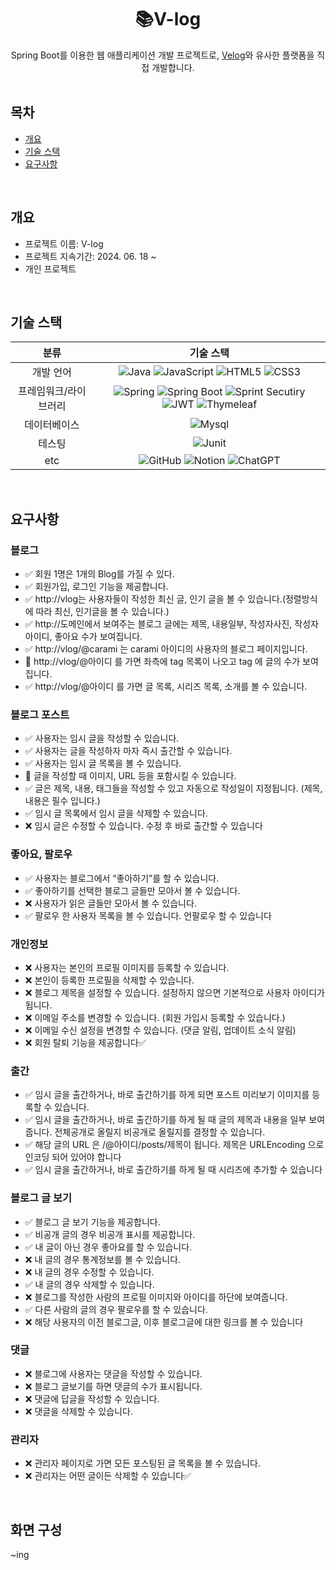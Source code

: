 <div align="center">
<h1> 📚V-log </h1>
Spring Boot를 이용한 웹 애플리케이션 개발 프로젝트로, <a href="https://velog.io/">Velog</a>와 유사한 플랫폼을 직접 개발합니다.
</div>

<br>

## 목차
  - [개요](#개요)
  - [기술 스택](#기술-스택)
  - [요구사항](#요구사항)


<br>

## 개요
- 프로젝트 이름: V-log
- 프로젝트 지속기간: 2024. 06. 18 ~
- 개인 프로젝트

<br>

## 기술 스택
| 분류 | 기술 스택 |
|:---:|:---:|
| 개발 언어 | ![Java](https://img.shields.io/badge/java-%23ED8B00.svg?style=for-the-badge&logo=openjdk&logoColor=white) ![JavaScript](https://img.shields.io/badge/javascript-%23323330.svg?style=for-the-badge&logo=javascript&logoColor=%23F7DF1E) ![HTML5](https://img.shields.io/badge/html5-%23E34F26.svg?style=for-the-badge&logo=html5&logoColor=white) ![CSS3](https://img.shields.io/badge/css3-%231572B6.svg?style=for-the-badge&logo=css3&logoColor=white) |
| 프레임워크/라이브러리 | ![Spring](https://img.shields.io/badge/spring-%236DB33F.svg?style=for-the-badge&logo=spring&logoColor=white) ![Spring Boot](https://img.shields.io/badge/springboot-6DB33F?style=for-the-badge&logo=springboot&logoColor=white) ![Sprint Secutiry](https://img.shields.io/badge/springsecurity-6DB33F?style=for-the-badge&logo=springsecurity&logoColor=white) ![JWT](https://img.shields.io/badge/JWT-black?style=for-the-badge&logo=JSON%20web%20tokens) ![Thymeleaf](https://img.shields.io/badge/Thymeleaf-%23005C0F.svg?style=for-the-badge&logo=Thymeleaf&logoColor=white) | 
| 데이터베이스 | ![Mysql](https://img.shields.io/badge/mysql-4479A1?style=for-the-badge&logo=mysql&logoColor=white) |
| 테스팅 | ![Junit](https://img.shields.io/badge/Junit5-25A162?style=for-the-badge&logo=junit5&logoColor=white) |
| etc | ![GitHub](https://img.shields.io/badge/github-%23121011.svg?style=for-the-badge&logo=github&logoColor=white) ![Notion](https://img.shields.io/badge/Notion-%23000000.svg?style=for-the-badge&logo=notion&logoColor=white) ![ChatGPT](https://img.shields.io/badge/chatGPT-74aa9c?style=for-the-badge&logo=openai&logoColor=white) |

<!-- | 배포 | ![AWS](https://img.shields.io/badge/AWS-%23FF9900.svg?style=for-the-badge&logo=amazon-aws&logoColor=white) | -->

<br>

## 요구사항
### 블로그
- ✅ 회원 1명은 1개의 Blog를 가질 수 있다.
- ✅ 회원가입, 로그인 기능을 제공합니다.
- ✅ http://vlog는 사용자들이 작성한 최신 글, 인기 글을 볼 수 있습니다.(정렬방식에 따라 최신, 인기글을 볼 수 있습니다.)
- ✅ http://도메인에서 보여주는 블로그 글에는 제목, 내용일부, 작성자사진, 작성자아이디, 좋아요 수가 보여집니다.
- ✅ http://vlog/@carami 는 carami 아이디의 사용자의 블로그 페이지입니다.
- 🔺 http://vlog/@아이디 를 가면 좌측에 tag 목록이 나오고 tag 에 글의 수가 보여집니다.
- ✅ http://vlog/@아이디 를 가면 글 목록, 시리즈 목록, 소개를 볼 수 있습니다.

### 블로그 포스트
-  ✅ 사용자는 임시 글을 작성할 수 있습니다.
-  ✅ 사용자는 글을 작성하자 마자 즉시 출간할 수 있습니다.
-  ✅ 사용자는 임시 글 목록을 볼 수 있습니다.
-  🔺 글을 작성할 때 이미지, URL 등을 포함시킬 수 있습니다.
-  ✅ 글은 제목, 내용, 태그들을 작성할 수 있고 자동으로 작성일이 지정됩니다. (제목, 내용은 필수 입니다.)
-  ✅ 임시 글 목록에서 임시 글을 삭제할 수 있습니다.
-  ❌ 임시 글은 수정할 수 있습니다. 수정 후 바로 출간할 수 있습니다


### 좋아요, 팔로우
-  ✅ 사용자는 블로그에서 “좋아하기”를 할 수 있습니다.
-  ✅ 좋아하기를 선택한 블로그 글들만 모아서 볼 수 있습니다.
-  ❌ 사용자가 읽은 글들만 모아서 볼 수 있습니다.
-  ✅ 팔로우 한 사용자 목록을 볼 수 있습니다. 언팔로우 할 수 있습니다

### 개인정보
-  ❌ 사용자는 본인의 프로필 이미지를 등록할 수 있습니다.
-  ❌ 본인이 등록한 프로필을 삭제할 수 있습니다.
-  ❌ 블로그 제목을 설정할 수 있습니다. 설정하지 않으면 기본적으로 사용자 아이디가 됩니다.
-  ❌ 이메일 주소를 변경할 수 있습니다. (회원 가입시 등록할 수 있습니다.)
-  ❌ 이메일 수신 설정을 변경할 수 있습니다. (댓글 알림, 업데이트 소식 알림)
-  ❌ 회원 탈퇴 기능을 제공합니다✅   

### 출간
-  ✅ 임시 글을 출간하거나, 바로 출간하기를 하게 되면 포스트 미리보기 이미지를 등록할 수 있습니다.
-  ✅ 임시 글을 출간하거나, 바로 출간하기를 하게 될 때 글의 제목과 내용을 일부 보여줍니다. 전체공개로 올릴지 비공개로 올릴지를 결정할 수 있습니다.
-  ✅ 해당 글의 URL 은 /@아이디/posts/제목이 됩니다. 제목은 URLEncoding 으로 인코딩 되어 있어야 합니다
-  ✅ 임시 글을 출간하거나, 바로 출간하기를 하게 될 때 시리즈에 추가할 수 있습니다

### 블로그 글 보기
-  ✅ 블로그 글 보기 기능을 제공합니다.
-  ✅ 비공개 글의 경우 비공개 표시를 제공합니다.
-  ✅ 내 글이 아닌 경우 좋아요를 할 수 있습니다.
-  ❌ 내 글의 경우 통계정보를 볼 수 있습니다.
-  ❌ 내 글의 경우 수정할 수 있습니다.
-  ✅ 내 글의 경우 삭제할 수 있습니다.
-  ❌ 블로그를 작성한 사람의 프로필 이미지와 아이디를 하단에 보여줍니다.
-  ✅ 다른 사람의 글의 경우 팔로우를 할 수 있습니다.
-  ❌ 해당 사용자의 이전 블로그글, 이후 블로그글에 대한 링크를 볼 수 있습니다

### 댓글
-  ❌ 블로그에 사용자는 댓글을 작성할 수 있습니다.
-  ❌ 블로그 글보기를 하면 댓글의 수가 표시됩니다.
-  ❌ 댓글에 답글을 작성할 수 있습니다.
-  ❌ 댓글을 삭제할 수 있습니다.

### 관리자
-  ❌ 관리자 페이지로 가면 모든 포스팅된 글 목록을 볼 수 있습니다.
-  ❌ 관리자는 어떤 글이든 삭제할 수 있습니다✅ 






<!--
<details><summary> 📚 <b>블로그</b></summary>

        ✅ 회원 1명은 1개의 Blog를 가질 수 있다.
        ✅ 회원가입, 로그인 기능을 제공합니다.
        ❌ http://vlog는 사용자들이 작성한 최신 글, 인기 글을 볼 수 있습니다.(정렬방식에 따라 최신, 인기글을 볼 수 있습니다.)
        🔺 http://도메인에서 보여주는 블로그 글에는 제목, 내용일부, 작성자사진, 작성자아이디, 좋아요 수가 보여집니다.
        🔺 http://vlog/@carami 는 carami 아이디의 사용자의 블로그 페이지입니다.
        ❌ http://vlog/@아이디 를 가면 좌측에 tag 목록이 나오고 tag 에 글의 수가 보여집니다.
        🔺 http://vlog/@아이디 를 가면 글 목록, 시리즈 목록, 소개를 볼 수 있습니다.
</details>

<details><summary> 📖 <b>블로그 포스트</b></summary>

        ✅ 사용자는 임시 글을 작성할 수 있습니다.
        ✅ 사용자는 글을 작성하자 마자 즉시 출간할 수 있습니다.
        ✅ 사용자는 임시 글 목록을 볼 수 있습니다.
        🔺 글을 작성할 때 이미지, URL 등을 포함시킬 수 있습니다.
        🔺 글은 제목, 내용, 태그들을 작성할 수 있고 자동으로 작성일이 지정됩니다. (제목, 내용은 필수 입니다.)
        ❌ 임시 글 목록에서 임시 글을 삭제할 수 있습니다.
        ❌ 임시 글은 수정할 수 있습니다. 수정 후 바로 출간할 수 있습니다
</details>

<details><summary> 👍🏻 <b>좋아요, 팔로우</b></summary>
  
        ❌ 사용자는 블로그에서 “좋아하기”를 할 수 있습니다.
        ❌ 좋아하기를 선택한 블로그 글들만 모아서 볼 수 있습니다.
        ❌ 사용자가 읽은 글들만 모아서 볼 수 있습니다.
        ❌ 팔로우 한 사용자 목록을 볼 수 있습니다. 언팔로우 할 수 있습니다
</details>  

<details><summary> 🔒 <b>개인정보</b></summary>
  
        ❌ 사용자는 본인의 프로필 이미지를 등록할 수 있습니다.
        ❌ 본인이 등록한 프로필을 삭제할 수 있습니다.
        ❌ 블로그 제목을 설정할 수 있습니다. 설정하지 않으면 기본적으로 사용자 아이디가 됩니다.
        ❌ 이메일 주소를 변경할 수 있습니다. (회원 가입시 등록할 수 있습니다.)
        ❌ 이메일 수신 설정을 변경할 수 있습니다. (댓글 알림, 업데이트 소식 알림)
        ❌ 회원 탈퇴 기능을 제공합니다✅   
</details> 
        
<details><summary> 📝 <b>출간</b></summary>
  
        ✅ 임시 글을 출간하거나, 바로 출간하기를 하게 되면 포스트 미리보기 이미지를 등록할 수 있습니다.
        ✅ 임시 글을 출간하거나, 바로 출간하기를 하게 될 때 글의 제목과 내용을 일부 보여줍니다. 전체공개로 올릴지 비공개로 올릴지를 결정할 수 있습니다.
        🔺 해당 글의 URL 은 /@아이디/posts/제목이 됩니다. 제목은 URLEncoding 으로 인코딩 되어 있어야 합니다
        ❌ 임시 글을 출간하거나, 바로 출간하기를 하게 될 때 시리즈에 추가할 수 있습니다
</details>
        
<details><summary> 🔍 <b>블로그 글 보기</b></summary>
  
        ✅ 블로그 글 보기 기능을 제공합니다.
        ✅ 비공개 글의 경우 비공개 표시를 제공합니다.
        ❌ 내 글이 아닌 경우 좋아요를 할 수 있습니다.
        ❌ 내 글의 경우 통계정보를 볼 수 있습니다.
        ❌ 내 글의 경우 수정할 수 있습니다.
        ❌ 내 글의 경우 삭제할 수 있습니다.
        ❌ 블로그를 작성한 사람의 프로필 이미지와 아이디를 하단에 보여줍니다.
        ❌ 다른 사람의 글의 경우 팔로우를 할 수 있습니다.
        ❌ 해당 사용자의 이전 블로그글, 이후 블로그글에 대한 링크를 볼 수 있습니다
</details>

<details><summary> 💬 <b>댓글</b></summary>
  
        ❌ 블로그에 사용자는 댓글을 작성할 수 있습니다.
        ❌ 블로그 글보기를 하면 댓글의 수가 표시됩니다.
        ❌ 댓글에 답글을 작성할 수 있습니다.
        ❌ 댓글을 삭제할 수 있습니다.
</details>

<details><summary> ⚙️ <b>관리자</b></summary>
  
        ❌ 관리자 페이지로 가면 모든 포스팅된 글 목록을 볼 수 있습니다.
        ❌ 관리자는 어떤 글이든 삭제할 수 있습니다✅ 
</details>
-->

<br>

## 화면 구성
~ing
